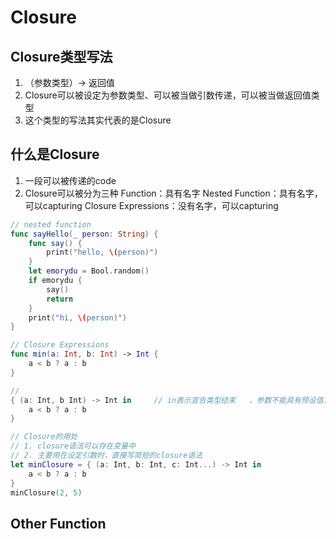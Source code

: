 # Closure
## Closure类型写法
1. （参数类型）-> 返回值
2. Closure可以被设定为参数类型、可以被当做引数传递，可以被当做返回值类型
3. 这个类型的写法其实代表的是Closure
## 什么是Closure
1. 一段可以被传递的code
2. Closure可以被分为三种
Function：具有名字
Nested Function：具有名字，可以capturing
Closure Expressions：没有名字，可以capturing
```swift
// nested function
func sayHello(_ person: String) {
    func say() {
        print("hello, \(person)")
    }
    let emorydu = Bool.random()
    if emorydu {
        say()
        return
    }
    print("hi, \(person)")
}

// Closure Expressions
func min(a: Int, b: Int) -> Int {
    a < b ? a : b
}

// 
{ (a: Int, b Int) -> Int in     // in表示宣告类型结束   ，参数不能具有预设值， 没有引数名称，使用closure时一律写值，因为没有引数名称，如果类型是可以接受多个引数的（T...），在后面不能再放其他参数
    a < b ? a : b
}

// Closure的用处
// 1. closure语法可以存在变量中
// 2. 主要用在设定引数时，直接写简短的closure语法
let minClosure = { (a: Int, b: Int, c: Int...) -> Int in 
    a < b ? a : b
}
minClosure(2, 5)
```

## Other Function
```swift

```
 